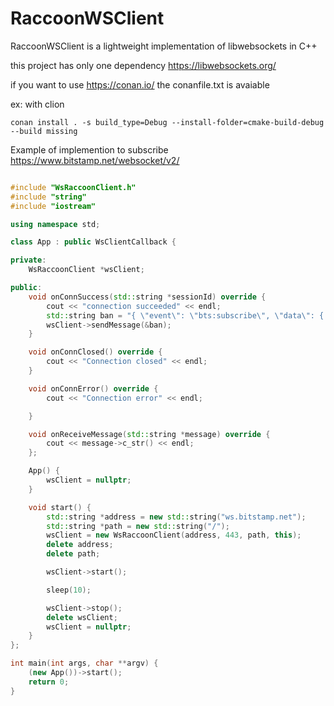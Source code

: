 # RaccoonWSClient
RaccoonWSClient is a lightweight implementation of libwebsockets in C++

this project has only one dependency https://libwebsockets.org/

if you want to use https://conan.io/ the conanfile.txt is avaiable

ex: with clion

`conan install . -s build_type=Debug --install-folder=cmake-build-debug --build missing`

Example of implemention to subscribe https://www.bitstamp.net/websocket/v2/

```cpp

#include "WsRaccoonClient.h"
#include "string"
#include "iostream"

using namespace std;

class App : public WsClientCallback {

private:
    WsRaccoonClient *wsClient;

public:
    void onConnSuccess(std::string *sessionId) override {
        cout << "connection succeeded" << endl;
        std::string ban = "{ \"event\": \"bts:subscribe\", \"data\": { \"channel\": \"diff_order_book_btcusd\" } }";
        wsClient->sendMessage(&ban);
    }

    void onConnClosed() override {
        cout << "Connection closed" << endl;
    }

    void onConnError() override {
        cout << "Connection error" << endl;

    }

    void onReceiveMessage(std::string *message) override {
        cout << message->c_str() << endl;
    };

    App() {
        wsClient = nullptr;
    }

    void start() {
        std::string *address = new std::string("ws.bitstamp.net");
        std::string *path = new std::string("/");
        wsClient = new WsRaccoonClient(address, 443, path, this);
        delete address;
        delete path;

        wsClient->start();

        sleep(10);

        wsClient->stop();
        delete wsClient;
        wsClient = nullptr;
    }
};

int main(int args, char **argv) {
    (new App())->start();
    return 0;
}
```
